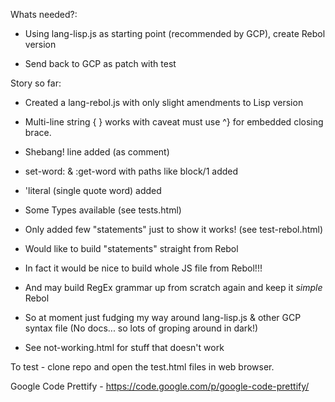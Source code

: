 Whats needed?:

- Using lang-lisp.js as starting point (recommended by GCP), create Rebol version

- Send back to GCP as patch with test


Story so far:

- Created a lang-rebol.js with only slight amendments to Lisp version

- Multi-line string { } works with caveat must use ^} for embedded closing brace.

- Shebang! line added (as comment)

- set-word: & :get-word with paths like block/1 added

- 'literal (single quote word) added

- Some Types available (see tests.html)

- Only added few "statements" just to show it works! (see test-rebol.html)

- Would like to build "statements" straight from Rebol

- In fact it would be nice to build whole JS file from Rebol!!!

- And may build RegEx grammar up from scratch again and keep it *simple* Rebol

- So at moment just fudging my way around lang-lisp.js & other GCP syntax file
  (No docs... so lots of groping around in dark!)

- See not-working.html for stuff that doesn't work


To test - clone repo and open the test.html files in web browser.

Google Code Prettify - https://code.google.com/p/google-code-prettify/
